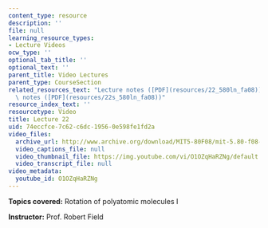 ```yaml
---
content_type: resource
description: ''
file: null
learning_resource_types:
- Lecture Videos
ocw_type: ''
optional_tab_title: ''
optional_text: ''
parent_title: Video Lectures
parent_type: CourseSection
related_resources_text: "Lecture notes ([PDF](resources/22_580ln_fa08))  \nSupplemental\
  \ notes ([PDF](resources/22s_580ln_fa08))"
resource_index_text: ''
resourcetype: Video
title: Lecture 22
uid: 74eccfce-7c62-c6dc-1956-0e598fe1fd2a
video_files:
  archive_url: http://www.archive.org/download/MIT5-80F08/mit-5.80-f08-lec22_300k.mp4
  video_captions_file: null
  video_thumbnail_file: https://img.youtube.com/vi/O1OZqHaRZNg/default.jpg
  video_transcript_file: null
video_metadata:
  youtube_id: O1OZqHaRZNg
---
```


**Topics covered:** Rotation of polyatomic molecules I

**Instructor:** Prof. Robert Field